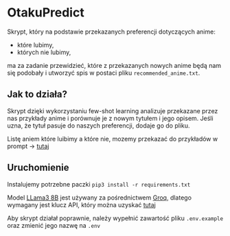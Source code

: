 # OtakuPredict

Skrypt, który na podstawie przekazanych preferencji dotyczących anime:

- które lubimy,
- których nie lubimy,

ma za zadanie przewidzieć, które z przekazanych nowych anime będą nam się podobały i utworzyć spis w postaci pliku `recommended_anime.txt`.

## Jak to działa?

Skrypt dzięki wykorzystaniu few-shot learning analizuje przekazane przez nas przykłady anime i porównuje je z nowym tytułem i jego opisem. Jeśli uzna, że tytuł pasuje do naszych preferencji, dodaje go do pliku.

Listę aniem które luibimy a które nie, mozemy przekazać do przykładów w prompt -> [tutaj](./llms/prompt.py)

## Uruchomienie

Instalujemy potrzebne paczki `pip3 install -r requirements.txt`

Model [LLama3 8B](https://llama.meta.com/llama3/) jest używany za pośrednictwem [Groq](https://groq.com), dlatego wymagany jest klucz API, który można uzyskać [tutaj](https://console.groq.com/keys)

Aby skrypt działał poprawnie, należy wypełnić zawartość pliku `.env.example` oraz zmienić jego nazwę na `.env`

